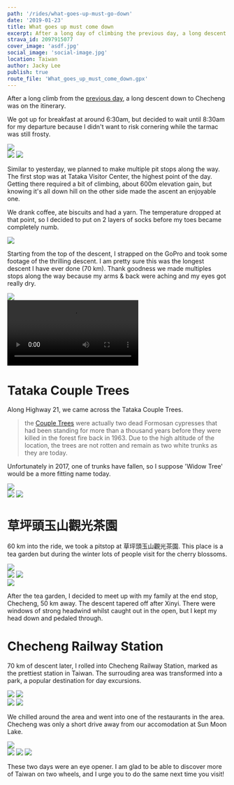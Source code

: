 ```yaml
---
path: '/rides/what-goes-up-must-go-down'
date: '2019-01-23'
title: What goes up must come down
excerpt: After a long day of climbing the previous day, a long descent down to Checheng awaits.
strava_id: 2097915077
cover_image: 'asdf.jpg'
social_image: 'social-image.jpg'
location: Taiwan
author: Jacky Lee
publish: true
route_file: 'What_goes_up_must_come_down.gpx'
---
```


After a long climb from the [previous day](/rides/upwards-to-the-station-above-the-clouds), a long descent down to Checheng was on the itinerary.

We got up for breakfast at around 6:30am, but decided to wait until 8:30am for my departure because I didn't want to risk cornering while the tarmac was still frosty.

<div class='c-photo-cluster'>
<image-zoom caption="At 8:30am I departed our accomodation and began the day with a 600m climb to Tataka Visitor Center"><img src='darkroom01.jpg'/></image-zoom>
<div class="flex">
<image-zoom><img src='IMG_9927.jpg'/></image-zoom>
<image-zoom><img src='IMG_3562.jpg'/></image-zoom>
</div>
</div>

Similar to yesterday, we planned to make multiple pit stops along the way. The first stop was at <marker-link lat='23.487286' lng='120.889758' label='A' zoom='16'>Tataka Visitor Center</marker-link>, the highest point of the day. Getting there required a bit of climbing, about 600m elevation gain, but knowing it's all down hill on the other side made the ascent an enjoyable one.

We drank coffee, ate biscuits and had a yarn. The temperature dropped at that point, so I decided to put on 2 layers of socks before my toes became completely numb.

<div class='c-photo-cluster'>
<image-zoom caption="Incredible backdrop at Tataka Visitor Center"><img src='IMG_3594.jpg'/></image-zoom>
</div>

Starting from the top of the descent, I strapped on the GoPro and took some footage of the thrilling descent. I am pretty sure this was the longest descent I have ever done (70 km). Thank goodness we made multiples stops along the way because my arms & back were aching and my eyes got really dry.

<div class='c-photo-cluster'>
<div class='flex'>
<image-zoom><img src='IMG_3583.jpg'/></image-zoom>
</div>
</div>

<div>
<video src="./IMG_3831.m4v" type="m4v" controls></video>
</div>

# Tataka Couple Trees

Along Highway 21, we came across the <marker-link lat='23.512564' lng='120.891026' label='B' zoom='16'>Tataka Couple Trees</marker-link>.

> the [Couple Trees](https://www.rtaiwanr.com/alishan/couple-trees) were actually two dead Formosan cypresses that had been standing for more than a thousand years before they were killed in the forest fire back in 1963. Due to the high altitude of the location, the trees are not rotten and remain as two white trunks as they are today.

Unfortunately in 2017, one of trunks have fallen, so I suppose 'Widow Tree' would be a more fitting name today.

<div class='c-photo-cluster'>
<image-zoom><img src='IMG_3600.jpg'/></image-zoom>
<div class="flex">
<image-zoom><img src='IMG_3603.jpg'/></image-zoom>
<image-zoom><img src='IMG_3604.jpg'/></image-zoom>
</div>
</div>

# 草坪頭玉山觀光茶園

60 km into the ride, we took a pitstop at <marker-link lat='23.557230' lng='120.875115' label='C' zoom='16'>草坪頭玉山觀光茶園</marker-link>. This place is a tea garden but during the winter lots of people visit for the cherry blossoms.

<div class='c-photo-cluster'>
<image-zoom><img src='IMG_3666.jpg'/></image-zoom>
<div class='flex'>
<image-zoom><img src='DSCF8910.jpg'/></image-zoom>
<image-zoom><img src='DSCF8946.jpg'/></image-zoom>
</div>
<image-zoom><img src='ORG_DSC01891.jpg'/></image-zoom>
</div>

After the tea garden, I decided to meet up with my family at the end stop, Checheng, 50 km away. The descent tapered off after <marker-link lat='23.697661' lng='120.854013' label='D' zoom='16'>Xinyi</marker-link>. There were windows of strong headwind whilst caught out in the open, but I kept my head down and pedaled through.

# Checheng Railway Station

70 km of descent later, I rolled into <marker-link lat='23.833543' lng='120.866486' label='E' zoom='16'>Checheng Railway Station</marker-link>, marked as the prettiest station in Taiwan. The surrouding area was transformed into a park, a popular destination for day excursions.

<div class='c-photo-cluster'>
<image-zoom><img src='IMG_3671.jpg'/></image-zoom>
<image-zoom><img src='DSCF8993.jpg'/></image-zoom>
<div class='flex'>
<image-zoom><img src='IMG_0095.jpg'/></image-zoom>
<image-zoom><img src='IMG_3641.jpg'/></image-zoom>
</div>
</div>

We chilled around the area and went into one of the restaurants in the area. Checheng was only a short drive away from our accomodation at Sun Moon Lake.

<div class='c-photo-cluster'>
<image-zoom><img src='IMG_3701.jpg'/></image-zoom>
<div class='flex'>
<image-zoom><img src='IMG_3704.jpg'/></image-zoom>
<image-zoom><img src='IMG_0100.jpg'/></image-zoom>
<image-zoom><img src='IMG_0092.jpg'/></image-zoom>
</div>
</div>

These two days were an eye opener. I am glad to be able to discover more of Taiwan on two wheels, and I urge you to do the same next time you visit!
